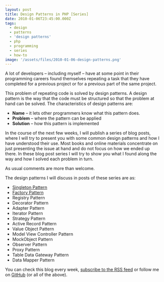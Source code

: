 ```yaml
---
layout: post
title: Design Patterns in PHP [Series]
date: 2010-01-06T23:45:00.000Z
tags:
  - design
  - patterns
  - 'design patterns'
  - php
  - programming
  - series
  - how-to
image: '/assets/files/2010-01-06-design-patterns.png'
---
```

A lot of developers – including myself – have at some point in their programming careers found themselves repeating a task that they have completed for a previous project or for a previous part of the same project.

This problem of repeating code is solved by design patterns. A design pattern is the way that the code must be structured so that the problem at hand can be solved. The characteristics of design patterns are:

- **Name** – it lets other programmers know what this pattern does.
- **Problem** – where the pattern can be applied
- **Solution** – how this pattern is implemented

In the course of the next few weeks, I will publish a series of blog posts, where I will try to present you with some common design patterns and how I have understood their use. Most books and online materials concentrate on just presenting the issue at hand and do not focus on how we ended up there. In these blog post series I will try to show you what I found along the way and how I solved each problem in turn.

As usual comments are more than welcome.

The design patterns I will discuss in posts of these series are as:

- [Singleton Pattern](/post/php-design-patterns-singleton)
- [Factory Pattern](/post/php-design-patterns-factory)
- Registry Pattern
- Decorator Pattern
- Adapter Pattern
- Iterator Pattern
- Strategy Pattern
- Active Record Pattern
- Value Object Pattern
- Model View Controller Pattern
- MockObject Pattern
- Observer Pattern
- Proxy Pattern
- Table Data Gateway Pattern
- Data Mapper Pattern

You can check this blog every week, [subscribe to the RSS feed](/feed.xml) or follow me on [GitHub](https://github.com/niden) (or all of the above).
